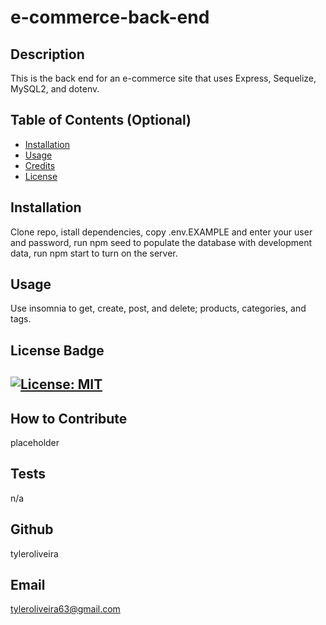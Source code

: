 # e-commerce-back-end
## Description
This is the back end for an e-commerce site that uses Express, Sequelize, MySQL2, and dotenv.
## Table of Contents (Optional)
- [Installation](#installation)
- [Usage](#usage)
- [Credits](#credits)
- [License](#license)
## Installation
Clone repo, istall dependencies, copy .env.EXAMPLE and enter your user and password, run npm seed to populate the database with development data, run npm start to turn on the server.
## Usage
Use insomnia to get, create, post, and delete; products, categories, and tags.
## License Badge
[![License: MIT](https://img.shields.io/badge/License-MIT-yellow.svg)](https://opensource.org/licenses/MIT)
---
## How to Contribute
placeholder
## Tests
n/a
## Github
tyleroliveira
## Email
tyleroliveira63@gmail.com